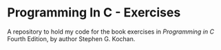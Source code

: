 # Programming In C - Exercises


A repository to hold my code for the book exercises in *Programming in C* Fourth Edition, by author Stephen G. Kochan.
